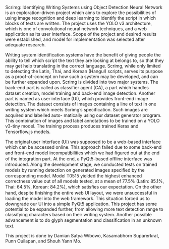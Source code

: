 Scrimg: Identifying Writing Systems using Object Detection Neural Network is an exploration-driven project which aims to explore the possibilities of using image recognition and deep learning to identify the script in which blocks of texts are written. The project uses the YOLO v3 architecture, which is one of convolutional neural network techniques, and a web application as its user interface. Scope of the project and desired results were established, and model for implementation was selected after adequate research.

Writing system identiﬁcation systems have the beneﬁt of giving people the ability to tell which script the text they are looking at belongs to, so that they may get help translating in the correct language. Scrimg, while only limited to detecting the Latin, Thai, and Korean (Hangul) scripts, serves its purpose as a proof-of-concept on how such a system may be developed, and can be further expanded upon.
Scrimg is divided into two major systems. The back-end part is called as classiﬁer agent (CA), a part which handles dataset creation, model training and back-end image detection. Another part is named as user interface (UI), which provides front-end image detection. The dataset consists of images containing a line of text in one writing system which meets Scrimg’s speciﬁcation. Such images are acquired and labelled auto-
matically using our dataset generator program. This combination of images and label annotations to be trained on a YOLO v3-tiny model. The training process produces trained Keras and Tensorﬂow.js models. 

The original user interface (UI) was supposed to be a web-based interface which can be accessed online. This approach failed due to some back-end and front-end model incompatibilities which we had ﬁgured out at the end of the integration part. At the end, a PyQt5-based oﬄine interface was introduced. Along the development stage, we conducted tests on trained models by running detection on generated images speciﬁed by the corresponding model. Model T0515 yielded the highest enhanced correctness value out of all models tested, at a mean of 77.5% (Latin: 85.1%, Thai: 64.5%, Korean: 84.2%), which satisﬁes our expectation. On the other hand, despite ﬁnishing the entire web UI layout, we were unsuccessful in loading the model into the web framework. This situation forced us to downgrade our UI into a simple PyQt5 application. This project has some potential to be expanded further, from allowing more text detection range to classifying characters based on their writing system. Another possible advancement is to do glyph segmentation and classiﬁcation in an unknown text.

This project is done by Damian Satya Wibowo, Kasamabhorn Suparerkrat, Punn Ouilapan, and Shouh Yann Mo.

